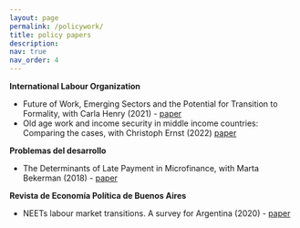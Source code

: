 ```yaml
---
layout: page
permalink: /policywork/
title: policy papers
description:
nav: true
nav_order: 4
---
```


**International Labour Organization**

- Future of Work, Emerging Sectors and the Potential for Transition to Formality, with Carla Henry (2021) -  <a href="/assets/pdf/ilo-wp43.pdf" target="_blank"> paper </a> 
- Old age work and income security in middle income countries: Comparing the cases, with Christoph Ernst (2022)  <a href="/assets/pdf/wcms_855420.pdf" target="_blank"> paper </a> 

**Problemas del desarrollo**

- The Determinants of Late Payment in Microfinance, with Marta Bekerman (2018) -  <a href="/assets/pdf/problemasdesarrollo.pdf" target="_blank"> paper </a> 

**Revista de Economía Política de Buenos Aires**

- NEETs labour market transitions. A survey for Argentina (2020) -  <a href="/assets/pdf/neets.pdf" target="_blank"> paper </a>  